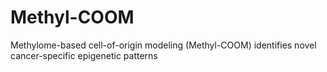 # Methyl-COOM
Methylome-based cell-of-origin modeling (Methyl-COOM) identifies novel cancer-specific epigenetic patterns
